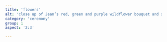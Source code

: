 ```yaml
---
title: 'flowers'
alt: 'close up of Jean’s red, green and purple wildflower bouquet and sapphire ring'
category: 'ceremony'
group: 1
aspect: '2:3'

---
```

